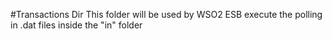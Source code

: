 #Transactions Dir
This folder will be used by WSO2 ESB execute the polling in .dat files inside the "in" folder
